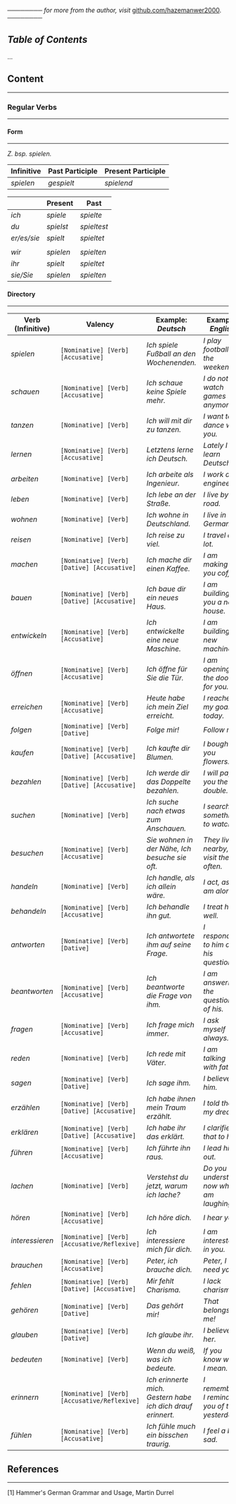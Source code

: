 ──────── *for more from the author, visit* [github.com/hazemanwer2000](https://github.com/hazemanwer2000). ────────
## *Table of Contents*
...
## Content
---
### Regular Verbs
---
#### Form
---
*Z. bsp. spielen.*

| Infinitive | Past Participle | Present Participle |
| ---------- | --------------- | ------------------ |
| *spielen*  | *gespielt*      | *spielend*         |

|             | Present   | Past        |
| ----------- | --------- | ----------- |
| *ich*       | *spiele*  | *spielte*   |
| *du*        | *spielst* | *spieltest* |
| *er/es/sie* | *spielt*  | *spieltet*  |
|             |           |             |
| *wir*       | *spielen* | *spielten*  |
| *ihr*       | *spielt*  | *spieltet*  |
| *sie/Sie*   | *spielen* | *spielten*  |
#### Directory
---

| Verb (Infinitive) | Valency                                      | Example: *Deutsch*                                               | Example: *English*                                   |
| ----------------- | -------------------------------------------- | ---------------------------------------------------------------- | ---------------------------------------------------- |
| *spielen*         | `[Nominative] [Verb] [Accusative]`           | *Ich spiele Fußball an den Wochenenden.*                         | *I play football in the weekends.*                   |
| *schauen*         | `[Nominative] [Verb] [Accusative]`           | *Ich schaue keine Spiele mehr.*                                  | *I do not watch games anymore.*                      |
| *tanzen*          | `[Nominative] [Verb]`                        | *Ich will mit dir zu tanzen.*                                    | *I want to dance with you.*                          |
| *lernen*          | `[Nominative] [Verb] [Accusative]`           | *Letztens lerne ich Deutsch.*                                    | *Lately I learn Deutsch.*                            |
| *arbeiten*        | `[Nominative] [Verb]`                        | *Ich arbeite als Ingenieur.*                                     | *I work as engineer.*                                |
| *leben*           | `[Nominative] [Verb]`                        | *Ich lebe an der Straße.*                                        | *I live by the road.*                                |
| *wohnen*          | `[Nominative] [Verb]`                        | *Ich wohne in Deutschland.*                                      | *I live in Germany.*                                 |
| *reisen*          | `[Nominative] [Verb]`                        | *Ich reise zu viel.*                                             | *I travel a lot.*                                    |
| *machen*          | `[Nominative] [Verb] [Dative] [Accusative]`  | *Ich mache dir einen Kaffee.*                                    | *I am making you coffee.*                            |
| *bauen*           | `[Nominative] [Verb] [Dative] [Accusative]`  | *Ich baue dir ein neues Haus.*                                   | *I am building you a new house.*                     |
| *entwickeln*      | `[Nominative] [Verb] [Accusative]`           | *Ich entwickelte eine neue Maschine.*                            | *I am building a new machine.*                       |
| *öffnen*          | `[Nominative] [Verb] [Accusative]`           | *Ich öffne für Sie die Tür.*                                     | *I am opening the door for you.*                     |
| *erreichen*       | `[Nominative] [Verb] [Accusative]`           | *Heute habe ich mein Ziel erreicht.*                             | *I reached my goal today.*                           |
| *folgen*          | `[Nominative] [Verb] [Dative]`               | *Folge mir!*                                                     | *Follow me!*                                         |
| *kaufen*          | `[Nominative] [Verb] [Dative] [Accusative]`  | *Ich kaufte dir Blumen.*                                         | *I bought you flowers.*                              |
| *bezahlen*        | `[Nominative] [Verb] [Dative] [Accusative]`  | *Ich werde dir das Doppelte bezahlen.*                           | *I will pay you the double.*                         |
| *suchen*          | `[Nominative] [Verb]`                        | *Ich suche nach etwas zum Anschauen.*                            | *I search for something to watch.*                   |
| *besuchen*        | `[Nominative] [Verb] [Accusative]`           | *Sie wohnen in der Nähe, Ich besuche sie oft.*                   | *They live nearby, I visit them often.*              |
| *handeln*         | `[Nominative] [Verb]`                        | *Ich handle, als ich allein wäre.*                               | *I act, as if I am alone.*                           |
| *behandeln*       | `[Nominative] [Verb] [Accusative]`           | *Ich behandle ihn gut.*                                          | *I treat him well.*                                  |
| *antworten*       | `[Nominative] [Verb] [Dative]`               | *Ich antwortete ihm auf seine Frage.*                            | *I responded to him on his questions.*               |
| *beantworten*     | `[Nominative] [Verb] [Accusative]`           | *Ich beantworte die Frage von ihm.*                              | *I am answering the questions of his.*               |
| *fragen*          | `[Nominative] [Verb] [Accusative]`           | *Ich frage mich immer.*                                          | *I ask myself always.*                               |
| *reden*           | `[Nominative] [Verb]`                        | *Ich rede mit Väter.*                                            | *I am talking with father.*                          |
| *sagen*           | `[Nominative] [Verb] [Dative]`               | *Ich sage ihm.*                                                  | *I believe him.*                                     |
| *erzählen*        | `[Nominative] [Verb] [Dative] [Accusative]`  | *Ich habe ihnen mein Traum erzählt.*                             | *I told them my dream.*                              |
| *erklären*        | `[Nominative] [Verb] [Dative] [Accusative]`  | *Ich habe ihr das erklärt.*                                      | *I clarified that to her.*                           |
| *führen*          | `[Nominative] [Verb] [Accusative]`           | *Ich führte ihn raus.*                                           | *I lead him out.*                                    |
| *lachen*          | `[Nominative] [Verb]`                        | *Verstehst du jetzt, warum ich lache?*                           | *Do you understand now why I am laughing?*           |
| *hören*           | `[Nominative] [Verb] [Accusative]`           | *Ich höre dich.*                                                 | *I hear you.*                                        |
| *interessieren*   | `[Nominative] [Verb] [Accusative/Reflexive]` | *Ich interessiere mich für dich.*                                | *I am interested in you.*                            |
| *brauchen*        | `[Nominative] [Verb] [Accusative]`           | *Peter, ich brauche dich.*                                       | *Peter, I need you.*                                 |
| *fehlen*          | `[Nominative] [Verb] [Dative] [Accusative]`  | *Mir fehlt Charisma.*                                            | *I lack charisma.*                                   |
| *gehören*         | `[Nominative] [Verb] [Dative]`               | *Das gehört mir!*                                                | *That belongs to me!*                                |
| *glauben*         | `[Nominative] [Verb] [Dative]`               | *Ich glaube ihr.*                                                | *I believe her.*                                     |
| *bedeuten*        | `[Nominative] [Verb]`                        | *Wenn du weiß, was ich bedeute.*                                 | *If you know what I mean.*                           |
| *erinnern*        | `[Nominative] [Verb] [Accusative/Reflexive]` | *Ich erinnerte mich.*<br>*Gestern habe ich dich drauf erinnert.* | *I remember.*<br>*I reminded you of this yesterday.* |
| *fühlen*          | `[Nominative] [Verb] [Accusative]`           | *Ich fühle much ein bisschen traurig.*                           | *I feel a bit sad.*                                  |
## References
---
[1] Hammer's German Grammar and Usage, Martin Durrel